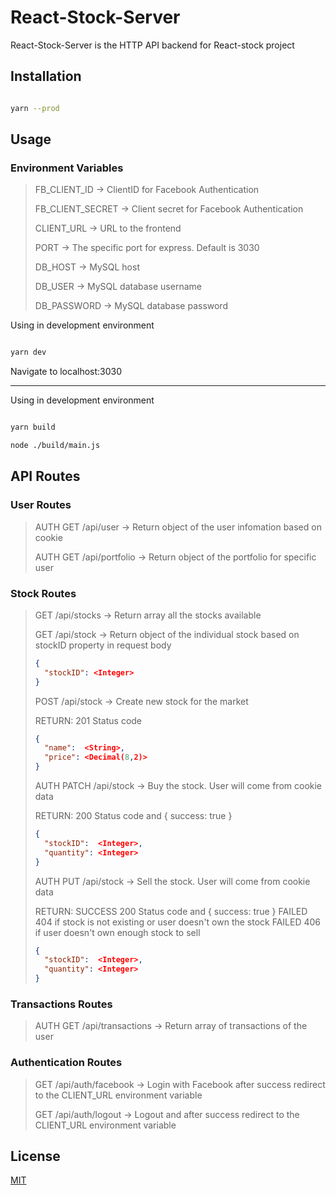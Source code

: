 # React-Stock-Server

React-Stock-Server is the HTTP API backend for React-stock project

## Installation

```bash

yarn --prod

```

## Usage

### Environment Variables

> FB_CLIENT_ID -> ClientID for Facebook Authentication
>
> FB_CLIENT_SECRET -> Client secret for Facebook Authentication
>
> CLIENT_URL -> URL to the frontend
>
> PORT -> The specific port for express. Default is 3030
>
> DB_HOST -> MySQL host
>
> DB_USER -> MySQL database username
>
> DB_PASSWORD -> MySQL database password

Using in development environment

```bash

yarn dev

```

Navigate to localhost:3030

---

Using in development environment

```bash

yarn build

node ./build/main.js

```

## API Routes

### User Routes

> AUTH GET /api/user -> Return object of the user infomation based on cookie
>
> AUTH GET /api/portfolio -> Return object of the portfolio for specific user

### Stock Routes

> GET /api/stocks -> Return array all the stocks available
>
> GET /api/stock -> Return object of the individual stock based on stockID property in request body
>
> ```json
> {
> 	"stockID": <Integer>
> }
> ```
>
> POST /api/stock -> Create new stock for the market
>
> RETURN: 201 Status code
>
> ```json
> {
> 	"name":  <String>,
> 	"price": <Decimal(8,2)>
> }
> ```
>
> AUTH PATCH /api/stock -> Buy the stock. User will come from cookie data
>
> RETURN: 200 Status code and { success: true }
>
> ```json
> {
> 	"stockID":  <Integer>,
> 	"quantity": <Integer>
> }
> ```
>
> AUTH PUT /api/stock -> Sell the stock. User will come from cookie data
>
> RETURN: SUCCESS 200 Status code and { success: true }
> FAILED 404 if stock is not existing or user doesn't own the stock
> FAILED 406 if user doesn't own enough stock to sell
>
> ```json
> {
> 	"stockID":  <Integer>,
> 	"quantity": <Integer>
> }
> ```

### Transactions Routes

> AUTH GET /api/transactions -> Return array of transactions of the user

### Authentication Routes

> GET /api/auth/facebook -> Login with Facebook after success redirect to the CLIENT_URL environment variable
>
> GET /api/auth/logout -> Logout and after success redirect to the CLIENT_URL environment variable

## License

[MIT](https://choosealicense.com/licenses/mit/)
